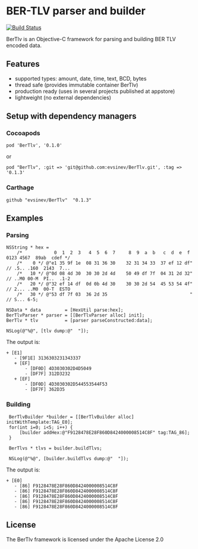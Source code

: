 # BER-TLV parser and builder

[![Build Status](https://travis-ci.org/evsinev/BerTlv.svg?branch=master)](https://travis-ci.org/evsinev/BerTlv)

BerTlv is an Objective-C framework for parsing and building BER TLV encoded data.

## Features

* supported types: amount, date, time, text, BCD, bytes
* thread safe (provides immutable container BerTlv)
* production ready (uses in several projects published at appstore)
* lightweight (no external dependencies)

## Setup with dependency managers

### Cocoapods

    pod 'BerTlv', '0.1.0'

or

    pod "BerTlv", :git => 'git@github.com:evsinev/BerTlv.git', :tag => '0.1.3'

### Carthage

    github "evsinev/BerTlv"  "0.1.3"

## Examples

### Parsing

```obj-c
NSString * hex =
    /*            0  1  2  3   4  5  6  7     8  9  a  b   c  d  e  f      0123 4567  89ab  cdef */
    /*    0 */ @"e1 35 9f 1e  08 31 36 30    32 31 34 33  37 ef 12 df" // .5.. .160  2143  7...
    /*   10 */ @"0d 08 4d 30  30 30 2d 4d    50 49 df 7f  04 31 2d 32" // ..M0 00-M  PI..  .1-2
    /*   20 */ @"32 ef 14 df  0d 0b 4d 30    30 30 2d 54  45 53 54 4f" // 2... ..M0  00-T  ESTO
    /*   30 */ @"53 df 7f 03  36 2d 35                               " // S... 6-5;

NSData * data         = [HexUtil parse:hex];
BerTlvParser * parser = [[BerTlvParser alloc] init];
BerTlv * tlv          = [parser parseConstructed:data];

NSLog(@"%@", [tlv dump:@"  "]);
```

The output is:

```
+ [E1]
   - [9F1E] 3136303231343337
   + [EF]
       - [DF0D] 4D3030302D4D5049
       - [DF7F] 312D3232
   + [EF]
       - [DF0D] 4D3030302D544553544F53
       - [DF7F] 362D35
```

### Building

```obj-c
 BerTlvBuilder *builder = [[BerTlvBuilder alloc] initWithTemplate:TAG_E0];
 for(int i=0; i<5; i++) {
     [builder addHex:@"F9128478E28F860D8424000008514C8F" tag:TAG_86];
 }

 BerTlvs * tlvs = builder.buildTlvs;

 NSLog(@"%@", [builder.buildTlvs dump:@"  "]);
```

The output is:

```
+ [E0]
   - [86] F9128478E28F860D8424000008514C8F
   - [86] F9128478E28F860D8424000008514C8F
   - [86] F9128478E28F860D8424000008514C8F
   - [86] F9128478E28F860D8424000008514C8F
   - [86] F9128478E28F860D8424000008514C8F
```

## License

The BerTlv framework is licensed under the Apache License 2.0
